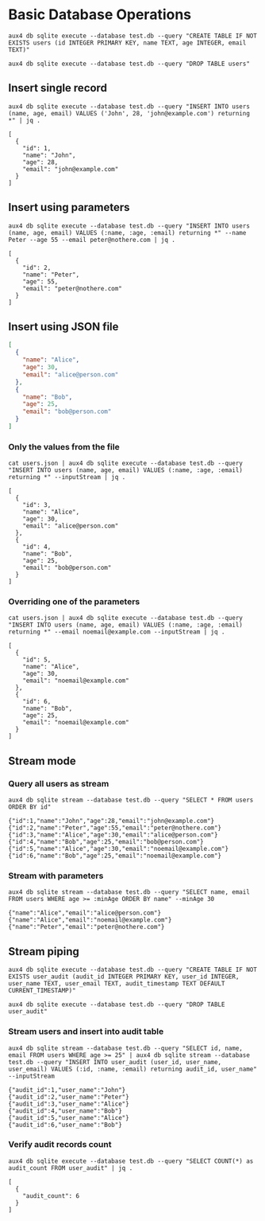 # Basic Database Operations

```beforeAll
aux4 db sqlite execute --database test.db --query "CREATE TABLE IF NOT EXISTS users (id INTEGER PRIMARY KEY, name TEXT, age INTEGER, email TEXT)"
```

```afterAll
aux4 db sqlite execute --database test.db --query "DROP TABLE users"
```

## Insert single record

```execute
aux4 db sqlite execute --database test.db --query "INSERT INTO users (name, age, email) VALUES ('John', 28, 'john@example.com') returning *" | jq .
```

```expect
[
  {
    "id": 1,
    "name": "John",
    "age": 28,
    "email": "john@example.com"
  }
]
```

## Insert using parameters

```execute
aux4 db sqlite execute --database test.db --query "INSERT INTO users (name, age, email) VALUES (:name, :age, :email) returning *" --name Peter --age 55 --email peter@nothere.com | jq .
```

```expect
[
  {
    "id": 2,
    "name": "Peter",
    "age": 55,
    "email": "peter@nothere.com"
  }
]
```

## Insert using JSON file

```file:users.json
[
  {
    "name": "Alice",
    "age": 30,
    "email": "alice@person.com"
  },
  {
    "name": "Bob",
    "age": 25,
    "email": "bob@person.com"
  }
]
```

### Only the values from the file

```execute
cat users.json | aux4 db sqlite execute --database test.db --query "INSERT INTO users (name, age, email) VALUES (:name, :age, :email) returning *" --inputStream | jq .
```

```expect
[
  {
    "id": 3,
    "name": "Alice",
    "age": 30,
    "email": "alice@person.com"
  },
  {
    "id": 4,
    "name": "Bob",
    "age": 25,
    "email": "bob@person.com"
  }
]
```

### Overriding one of the parameters

```execute
cat users.json | aux4 db sqlite execute --database test.db --query "INSERT INTO users (name, age, email) VALUES (:name, :age, :email) returning *" --email noemail@example.com --inputStream | jq .
```

```expect
[
  {
    "id": 5,
    "name": "Alice",
    "age": 30,
    "email": "noemail@example.com"
  },
  {
    "id": 6,
    "name": "Bob",
    "age": 25,
    "email": "noemail@example.com"
  }
]
```

## Stream mode

### Query all users as stream

```execute
aux4 db sqlite stream --database test.db --query "SELECT * FROM users ORDER BY id"
```

```expect
{"id":1,"name":"John","age":28,"email":"john@example.com"}
{"id":2,"name":"Peter","age":55,"email":"peter@nothere.com"}
{"id":3,"name":"Alice","age":30,"email":"alice@person.com"}
{"id":4,"name":"Bob","age":25,"email":"bob@person.com"}
{"id":5,"name":"Alice","age":30,"email":"noemail@example.com"}
{"id":6,"name":"Bob","age":25,"email":"noemail@example.com"}
```

### Stream with parameters

```execute
aux4 db sqlite stream --database test.db --query "SELECT name, email FROM users WHERE age >= :minAge ORDER BY name" --minAge 30
```

```expect
{"name":"Alice","email":"alice@person.com"}
{"name":"Alice","email":"noemail@example.com"}
{"name":"Peter","email":"peter@nothere.com"}
```

## Stream piping

```beforeAll
aux4 db sqlite execute --database test.db --query "CREATE TABLE IF NOT EXISTS user_audit (audit_id INTEGER PRIMARY KEY, user_id INTEGER, user_name TEXT, user_email TEXT, audit_timestamp TEXT DEFAULT CURRENT_TIMESTAMP)"
```

```afterAll
aux4 db sqlite execute --database test.db --query "DROP TABLE user_audit"
```

### Stream users and insert into audit table

```execute
aux4 db sqlite stream --database test.db --query "SELECT id, name, email FROM users WHERE age >= 25" | aux4 db sqlite stream --database test.db --query "INSERT INTO user_audit (user_id, user_name, user_email) VALUES (:id, :name, :email) returning audit_id, user_name" --inputStream
```

```expect
{"audit_id":1,"user_name":"John"}
{"audit_id":2,"user_name":"Peter"}
{"audit_id":3,"user_name":"Alice"}
{"audit_id":4,"user_name":"Bob"}
{"audit_id":5,"user_name":"Alice"}
{"audit_id":6,"user_name":"Bob"}
```

### Verify audit records count

```execute
aux4 db sqlite execute --database test.db --query "SELECT COUNT(*) as audit_count FROM user_audit" | jq .
```

```expect
[
  {
    "audit_count": 6
  }
]
```
